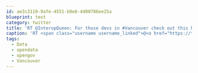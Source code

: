 ```yaml
---
id: ae3c3110-9afe-4551-b8e6-4d00786ee25a
blueprint: text
category: twitter
title: 'RT @InteropQueen: For those devs in #Vancouver check out this hackathon happening on Sat! bit.ly/nmZpIg #opendata #opengov #Data_BC'
caption: 'RT <span class="username username_linked">@<a href="https://twitter.com/InteropQueen" title="Julia Stowell">InteropQueen</a></span>: For those devs in <span class="hashtag hashtag_local">#<a href="http://tweettemp.darylchymko.ca/?tag=vancouver">Vancouver</a> check out this hackathon happening on Sat! <a href="http://bit.ly/nmZpIg" title="http://bit.ly/nmZpIg" class="link link_untco">bit.ly/nmZpIg</a> <span class="hashtag hashtag_local">#<a href="http://tweettemp.darylchymko.ca/?tag=opendata">opendata</a> <span class="hashtag hashtag_local">#<a href="http://tweettemp.darylchymko.ca/?tag=opengov">opengov</a> <span class="hashtag hashtag_local">#<a href="http://tweettemp.darylchymko.ca/?tag=data_bc">Data_BC</a>'
tags:
  - Data
  - opendata
  - opengov
  - Vancouver
---
```

